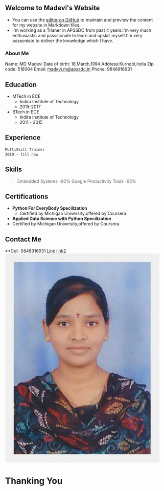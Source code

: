 ## Welcome to Madevi's Website

- You can use the [editor on GitHub](https://github.com/madhu4031/madhu4031.github.io/edit/main/index.md) to maintain and preview the content for my website in Markdown files.
- I'm working as a Trianer in APSSDC from past 4 years.I'm very much enthusiastic and passsionate to learn and upskill myself.I'm very passoniate to deliver the knowledge which I have.

### About Me
Name: MD Madevi
Date of birth: 18,March,1994
Address:Kurnool,India
        Zip code:
        518004
Email: madevi.m@apssdc.in
Phone: 9848916931


## Education
- MTech in ECE
  - Indira Institute of Technology
  - 2015-2017
- BTech in ECE
  - Indira Institute of Technology
  -  2011 - 2015

## Experience
```
MultiSkill Trainer
2019 - till now
```
## Skills
> Embedded Systems -90%
> Google Productivity Tools -95%
## Certifications
- **Python For EveryBody Specilization**
  - Certified by Michigan University,offered by Coursera
 - **Applied Data Science with Python Specilization**
  - Certified by Michigan University,offered by Coursera
## Contact Me
**Cell: 9848916931
[Link](https://mail.google.com/mail/u/2/#inbox) 
[link2](https://github.com/madhu4031)
![Image](https://github.com/madhu4031/madhu4031.github.io/blob/main/photo.jpg)
# Thanking You

